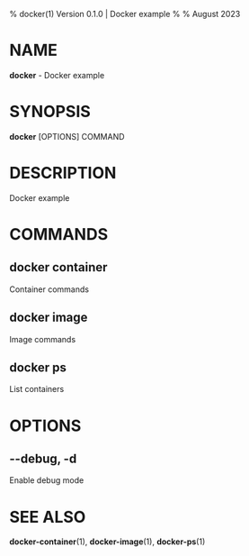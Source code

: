 % docker(1) Version 0.1.0 | Docker example
% 
% August 2023

NAME
==================================================

**docker** - Docker example

SYNOPSIS
==================================================

**docker** [OPTIONS] COMMAND

DESCRIPTION
==================================================

Docker example


COMMANDS
==================================================

docker container
--------------------------------------------------

Container commands

docker image
--------------------------------------------------

Image commands

docker ps
--------------------------------------------------

List containers


OPTIONS
==================================================

--debug, -d
--------------------------------------------------

Enable debug mode


SEE ALSO
==================================================

**docker-container**(1), **docker-image**(1), **docker-ps**(1)


